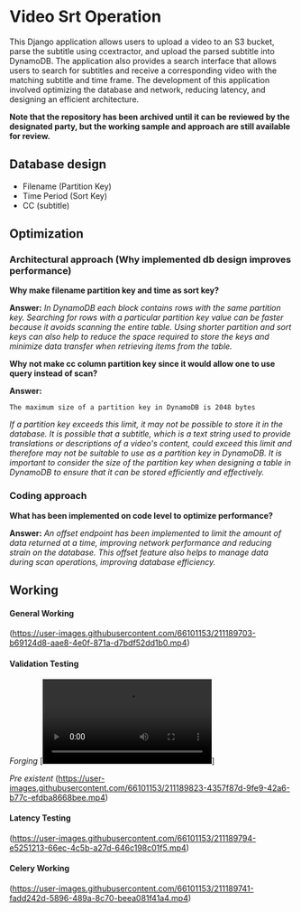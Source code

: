 # Video Srt Operation

This Django application allows users to upload a video to an S3 bucket, parse the subtitle using ccextractor, and upload the parsed subtitle into DynamoDB. The application also provides a search interface that allows users to search for subtitles and receive a corresponding video with the matching subtitle and time frame. The development of this application involved optimizing the database and network, reducing latency, and designing an efficient architecture. 

**Note that the repository has been archived until it can be reviewed by the designated party, but the working sample and approach are still available for review.**


## Database design
* Filename (Partition Key)
* Time Period (Sort Key)
* CC (subtitle)


## Optimization
 
### Architectural approach (Why implemented db design improves performance)
**Why make filename partition key and time as sort key?**

**Answer:**  *In DynamoDB each block contains rows with the same partition key.
Searching for rows with a particular partition key value can be faster because it avoids scanning the entire table.
Using shorter partition and sort keys can also help to reduce the space required to store the keys and minimize data transfer when retrieving items from the table.*

**Why not make cc column partition key since it would allow one to use query instead of scan?**

**Answer:** 

```The maximum size of a partition key in DynamoDB is 2048 bytes```

*If a partition key exceeds this limit, it may not be possible to store it in the database. It is possible that a subtitle, which is a text string used to provide translations or descriptions of a video's content, could exceed this limit and therefore may not be suitable to use as a partition key in DynamoDB. It is important to consider the size of the partition key when designing a table in DynamoDB to ensure that it can be stored efficiently and effectively.*

### Coding approach ###
**What has been implemented on code level to optimize performance?**

**Answer:** *An offset endpoint has been implemented to limit the amount of data returned at a time, improving network performance and reducing strain on the database. This offset feature also helps to manage data during scan operations, improving database efficiency.*

## Working

#### General Working ####

(https://user-images.githubusercontent.com/66101153/211189703-b69124d8-aae8-4e0f-871a-d7bdf52dd1b0.mp4)


#### Validation Testing ####

*Forging*
[![Forging](https://user-images.githubusercontent.com/66101153/211189718-46a98645-8b20-45cb-9553-5651ecf72789.mp4)]

*Pre existent*
(https://user-images.githubusercontent.com/66101153/211189823-4357f87d-9fe9-42a6-b77c-efdba8668bee.mp4)


#### Latency Testing ####

(https://user-images.githubusercontent.com/66101153/211189794-e5251213-66ec-4c5b-a27d-646c198c01f5.mp4)


#### Celery Working ####

(https://user-images.githubusercontent.com/66101153/211189741-fadd242d-5896-489a-8c70-beea081f41a4.mp4)






